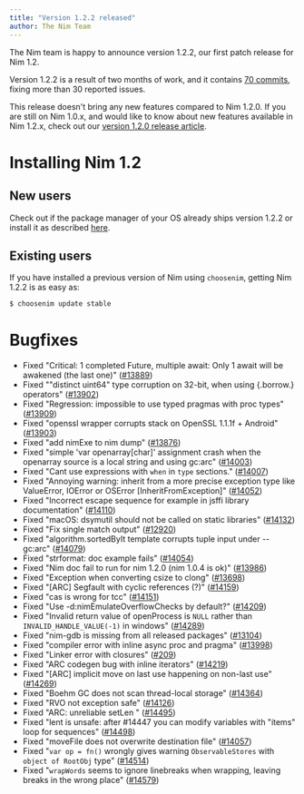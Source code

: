 ```yaml
---
title: "Version 1.2.2 released"
author: The Nim Team
---
```


The Nim team is happy to announce version 1.2.2, our first patch release for
Nim 1.2.

Version 1.2.2 is a result of two months of work, and it contains
[70 commits](https://github.com/nim-lang/Nim/compare/v1.2.0...v1.2.2),
fixing more than 30 reported issues.

This release doesn't bring any new features compared to Nim 1.2.0.
If you are still on Nim 1.0.x, and would like to know about new features
available in Nim 1.2.x, check out our
[version 1.2.0 release article](https://nim-lang.org/blog/2020/04/03/version-120-released.html).


# Installing Nim 1.2

## New users

Check out if the package manager of your OS already ships version 1.2.2 or
install it as described [here](https://nim-lang.org/install.html).


## Existing users

If you have installed a previous version of Nim using `choosenim`,
getting Nim 1.2.2 is as easy as:

```bash
$ choosenim update stable
```


# Bugfixes

- Fixed "Critical: 1 completed Future, multiple await: Only 1 await will be awakened (the last one)"
  ([#13889](https://github.com/nim-lang/Nim/issues/13889))
- Fixed ""distinct uint64" type corruption on 32-bit, when using {.borrow.} operators"
  ([#13902](https://github.com/nim-lang/Nim/issues/13902))
- Fixed "Regression: impossible to use typed pragmas with proc types"
  ([#13909](https://github.com/nim-lang/Nim/issues/13909))
- Fixed "openssl wrapper corrupts stack on OpenSSL 1.1.1f + Android"
  ([#13903](https://github.com/nim-lang/Nim/issues/13903))
- Fixed "add nimExe to nim dump"
  ([#13876](https://github.com/nim-lang/Nim/issues/13876))
- Fixed "simple 'var openarray[char]' assignment crash when the openarray source is a local string and using gc:arc"
  ([#14003](https://github.com/nim-lang/Nim/issues/14003))
- Fixed "Cant use expressions with `when` in `type` sections."
  ([#14007](https://github.com/nim-lang/Nim/issues/14007))
- Fixed "Annoying warning: inherit from a more precise exception type like ValueError, IOError or OSError [InheritFromException]"
  ([#14052](https://github.com/nim-lang/Nim/issues/14052))
- Fixed "Incorrect escape sequence for example in jsffi library documentation"
  ([#14110](https://github.com/nim-lang/Nim/issues/14110))
- Fixed "macOS: dsymutil should not be called on static libraries"
  ([#14132](https://github.com/nim-lang/Nim/issues/14132))
- Fixed "Fix single match output"
  ([#12920](https://github.com/nim-lang/Nim/issues/12920))
- Fixed "algorithm.sortedByIt template corrupts tuple input under --gc:arc"
  ([#14079](https://github.com/nim-lang/Nim/issues/14079))
- Fixed "strformat: doc example fails"
  ([#14054](https://github.com/nim-lang/Nim/issues/14054))
- Fixed "Nim doc fail to run for nim 1.2.0 (nim 1.0.4 is ok)"
  ([#13986](https://github.com/nim-lang/Nim/issues/13986))
- Fixed "Exception when converting csize to clong"
  ([#13698](https://github.com/nim-lang/Nim/issues/13698))
- Fixed "[ARC] Segfault with cyclic references (?)"
  ([#14159](https://github.com/nim-lang/Nim/issues/14159))
- Fixed "cas is wrong for tcc"
  ([#14151](https://github.com/nim-lang/Nim/issues/14151))
- Fixed "Use -d:nimEmulateOverflowChecks by default?"
  ([#14209](https://github.com/nim-lang/Nim/issues/14209))
- Fixed "Invalid return value of openProcess is `NULL` rather than `INVALID_HANDLE_VALUE(-1)` in windows"
  ([#14289](https://github.com/nim-lang/Nim/issues/14289))
- Fixed "nim-gdb is missing from all released packages"
  ([#13104](https://github.com/nim-lang/Nim/issues/13104))
- Fixed "compiler error with inline async proc and pragma"
  ([#13998](https://github.com/nim-lang/Nim/issues/13998))
- Fixed "Linker error with closures"
  ([#209](https://github.com/nim-lang/Nim/issues/209))
- Fixed "ARC codegen bug with inline iterators"
  ([#14219](https://github.com/nim-lang/Nim/issues/14219))
- Fixed "[ARC] implicit move on last use happening on non-last use"
  ([#14269](https://github.com/nim-lang/Nim/issues/14269))
- Fixed "Boehm GC does not scan thread-local storage"
  ([#14364](https://github.com/nim-lang/Nim/issues/14364))
- Fixed "RVO not exception safe"
  ([#14126](https://github.com/nim-lang/Nim/issues/14126))
- Fixed "ARC: unreliable setLen "
  ([#14495](https://github.com/nim-lang/Nim/issues/14495))
- Fixed "lent is unsafe: after #14447 you can modify variables with "items" loop for sequences"
  ([#14498](https://github.com/nim-lang/Nim/issues/14498))
- Fixed "moveFile does not overwrite destination file"
  ([#14057](https://github.com/nim-lang/Nim/issues/14057))
- Fixed "`var op = fn()` wrongly gives warning `ObservableStores` with `object of RootObj` type"
  ([#14514](https://github.com/nim-lang/Nim/issues/14514))
- Fixed "`wrapWords` seems to ignore linebreaks when wrapping, leaving breaks in the wrong place"
  ([#14579](https://github.com/nim-lang/Nim/issues/14579))
